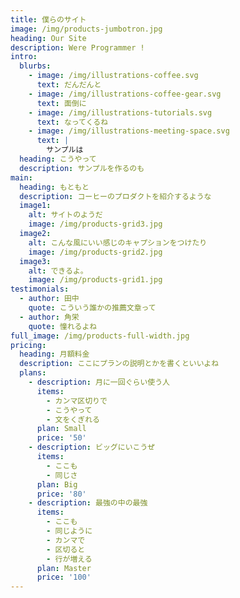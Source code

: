 ```yaml
---
title: 僕らのサイト
image: /img/products-jumbotron.jpg
heading: Our Site
description: Were Programmer !
intro:
  blurbs:
    - image: /img/illustrations-coffee.svg
      text: だんだんと
    - image: /img/illustrations-coffee-gear.svg
      text: 面倒に
    - image: /img/illustrations-tutorials.svg
      text: なってくるね
    - image: /img/illustrations-meeting-space.svg
      text: |
        サンプルは
  heading: こうやって
  description: サンプルを作るのも
main:
  heading: もともと
  description: コーヒーのプロダクトを紹介するような
  image1:
    alt: サイトのようだ
    image: /img/products-grid3.jpg
  image2:
    alt: こんな風にいい感じのキャプションをつけたり
    image: /img/products-grid2.jpg
  image3:
    alt: できるよ。
    image: /img/products-grid1.jpg
testimonials:
  - author: 田中
    quote: こういう誰かの推薦文章って
  - author: 角栄
    quote: 憧れるよね
full_image: /img/products-full-width.jpg
pricing:
  heading: 月額料金
  description: ここにプランの説明とかを書くといいよね
  plans:
    - description: 月に一回ぐらい使う人
      items:
        - カンマ区切りで
        - こうやって
        - 文をくぎれる
      plan: Small
      price: '50'
    - description: ビッグにいこうぜ
      items:
        - ここも
        - 同じさ
      plan: Big
      price: '80'
    - description: 最強の中の最強
      items:
        - ここも
        - 同じように
        - カンマで
        - 区切ると
        - 行が増える
      plan: Master
      price: '100'
---
```


